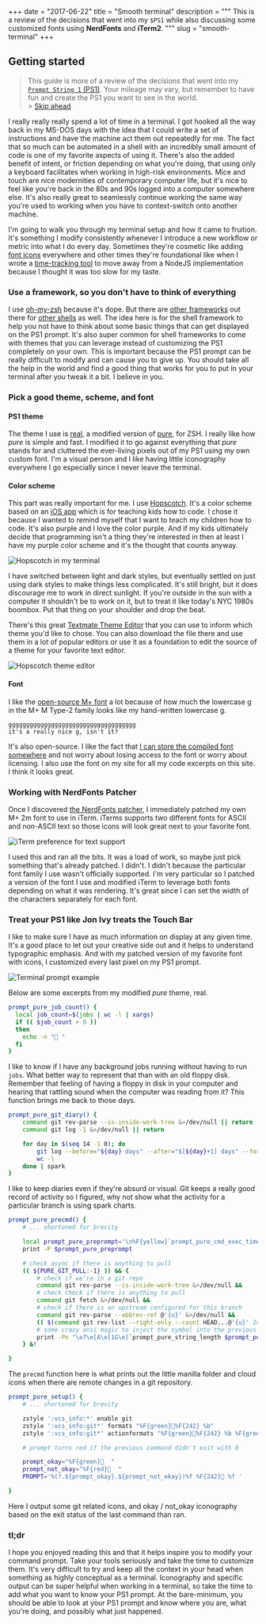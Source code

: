 +++
date = "2017-06-22"
title = "Smooth terminal"
description = """
This is a review of the decisions that went into my `$PS1` while also
discussing some customized fonts using **NerdFonts** and **iTerm2**.
"""
slug = "smooth-terminal"
+++

## Getting started

> This guide is more of a review of the decisions that went into my [`Prompt
String 1` (PS1)][ps1-faq]. Your mileage may vary, but remember to have fun and
> create the PS1 you want to see in the world.
> <br/> > [Skip ahead](#tldr)

[ps1-faq]: http://www.linuxnix.com/linuxunix-shell-ps1-prompt-explained-in-detail/

I really really really spend a lot of time in a terminal. I got hooked all the
way back in my MS-DOS days with the idea that I could write a set of
instructions and have the machine act them out repeatedly for me. The fact that
so much can be automated in a shell with an incredibly small amount of code is
one of my favorite aspects of using it. There's also the added benefit of
intent, or friction depending on what you're doing, that using only a keyboard
facilitates when working in high-risk environments. Mice and touch are nice
modernities of contemporary computer life, but it's nice to feel like you're
back in the 80s and 90s logged into a computer somewhere else. It's also really
great to seamlessly continue working the same way you're used to working when
you have to context-switch onto another machine.

I'm going to walk you through my terminal setup and how it came to fruition. It's
something I modify consistently whenever I introduce a new workflow or metric
into what I do every day. Sometimes they're cosmetic like adding [font
icons][rogeruiz/fonts] everywhere and other times they're foundational like when
I wrote a [time-tracking tool][rogeruiz/tick] to move away from a NodeJS
implementation because I thought it was too slow for my taste.

[rogeruiz/fonts]: https://github.com/rogeruiz/.files/tree/master/fonts
[rogeruiz/tick]: https://github.com/rogeruiz/tick

### Use a framework, so you don't have to think of everything

I use [oh-my-zsh][oh-my-zsh] because it's dope. But there are [other
frameworks][bash-it] out there for [other shells][oh-my-fish] as well. The idea
here is for the shell framework to help you not have to think about some basic
things that can get displayed on the PS1 prompt. It's also super common for
shell frameworks to come with themes that you can leverage instead of
customizing the PS1 completely on your own. This is important because the PS1
prompt can be really difficult to modify and can cause you to give up. You
should take all the help in the world and find a good thing that
works for you to put in your terminal after you tweak it a bit. I believe in you.

[oh-my-zsh]: https://github.com/robbyrussell/oh-my-zsh
[bash-it]: https://github.com/Bash-it/bash-it
[oh-my-fish]: https://github.com/oh-my-fish/oh-my-fish

### Pick a good theme, scheme, and font

#### PS1 theme

The theme I use is [real][real-theme], a modified version of [pure][pure-theme],
for ZSH. I really like how _pure_ is simple and fast. I modified it to go against
everything that _pure_ stands for and cluttered the ever-living pixels out of my
PS1 using my own custom font. I'm a visual person and I like having little
iconography everywhere I go especially since I never leave the terminal.

[real-theme]: https://github.com/rogeruiz/.files/blob/master/oh-my-zsh/custom/real.zsh-theme
[pure-theme]: https://github.com/sindresorhus/pure

#### Color scheme

This part was really important for me. I use [Hopscotch][hopscotch-theme]. It's
a color scheme based on an [iOS app][hopscotch-app] which is for teaching kids
how to code. I chose it because I wanted to remind myself that I want to teach
my children how to code. It's also purple and I love the color purple. And if
my kids ultimately decide that programming isn't a thing they're interested in
then at least I have my purple color scheme and it's the thought that counts
anyway.

![Hopscotch in my terminal](/writing/smooth-terminal/images/hopscotch-terminal.png)

[hopscotch-theme]: http://tmtheme-editor.herokuapp.com/#!/editor/theme/Hopscotch
[hopscotch-app]: https://www.gethopscotch.com

I have switched between light and dark styles, but eventually settled on just
using dark styles to make things less complicated. It's still bright, but it
does discourage me to work in direct sunlight. If you're outside in the sun with
a computer it shouldn't be to work on it, but to treat it like today's NYC 1980s
boombox. Put that thing on your shoulder and drop the beat.

There's this great [Textmate Theme Editor][tmtheme-editor] that you can use to
inform which theme you'd like to chose. You can also download the file there and
use them in a lot of popular editors or use it as a foundation to edit the
source of a theme for your favorite text editor.

![Hopscotch theme editor](/writing/smooth-terminal/images/hopscotch-preview.png)

[tmtheme-editor]: http://tmtheme-editor.herokuapp.com

#### Font

I like the [open-source M+ font][m_plus] a lot because of how much the lowercase
g in the M+ M Type-2 family looks like my hand-written lowercase g.

``` {title="A \"g\" character" verbatim = false}
gggggggggggggggggggggggggggggggggggg
it's a really nice g, isn't it?
```

It's also open-source. I like the fact that [I can store the compiled font
somewhere][rogeruiz/fonts] and not worry about losing access to the font or
worry about licensing. I also use the font on my site for all my code excerpts
on this site. I think it looks great.

[m_plus]: http://mplus-fonts.osdn.jp/about-en.html#multiweight

### Working with NerdFonts Patcher

Once I discovered [the NerdFonts patcher][nerdfonts], I immediately patched my
own M+ 2m font to use in iTerm. iTerms supports two different fonts for ASCII
and non-ASCII text so those icons will look great next to your favorite font.

![iTerm preference for text support](/writing/smooth-terminal/images/iterm-preferences.png)

I used this and ran all the bits. It was a load of work, so maybe just pick
something that's already patched. I didn't. I didn't because the particular font
family I use wasn't officially supported. I'm very particular so I patched a
version of the font I use and modified iTerm to leverage both fonts depending on
what it was rendering. It's great since I can set the width of the characters
separately for each font.

[nerdfonts]: https://github.com/ryanoasis/nerd-fonts

### Treat your PS1 like Jon Ivy treats the Touch Bar

I like to make sure I have as much information on display at any given time.
It's a good place to let out your creative side out and it helps to understand
typographic emphasis. And with my patched version of my favorite font with
icons, I customized every last pixel on my PS1 prompt.

![Terminal prompt example](/writing/smooth-terminal/images/terminal-prompt.png)

Below are some excerpts from my modified _pure_ theme, real.

```sh {title = "oh-my-zsh/custom/real.zsh-theme"}
prompt_pure_job_count() {
  local job_count=$(jobs | wc -l | xargs)
  if (( $job_count > 0 ))
  then
    echo -n " "
  fi
}
```

I like to know if I have any background jobs running without having to run
`jobs`. What better way to represent that than with an old floppy disk. Remember
that feeling of having a floppy in disk in your computer and hearing that
rattling sound when the computer was reading from it? This function brings me
back to those days.

```sh {title = "oh-my-zsh/custom/real.zsh-theme"}
prompt_pure_git_diary() {
    command git rev-parse --is-inside-work-tree &>/dev/null || return
    command git log -1 &>/dev/null || return

    for day in $(seq 14 -1 0); do
        git log --before="${day} days" --after="$[${day}+1] days" --format=oneline |
        wc -l
    done | spark
}
```

I like to keep diaries even if they're absurd or visual. Git keeps a really good
record of activity so I figured, why not show what the activity for a particular
branch is using spark charts.

```sh {title = "oh-my-zsh/custom/real.zsh-theme"}
prompt_pure_precmd() {
    # ... shortened for brevity

    local prompt_pure_preprompt='\n%F{yellow}`prompt_pure_cmd_exec_time`%f%F{cyan}  %F{magenta}`prompt_pure_job_count`%F{242}%~ $vcs_info_msg_0_ %F{242}`prompt_pure_git_diary`%f %F{yellow}`prompt_pure_git_dirty`%f $prompt_pure_username %f'
    print -P $prompt_pure_preprompt

    # check async if there is anything to pull
    (( ${PURE_GIT_PULL:-1} )) && {
        # check if we're in a git repo
        command git rev-parse --is-inside-work-tree &>/dev/null &&
        # check check if there is anything to pull
        command git fetch &>/dev/null &&
        # check if there is an upstream configured for this branch
        command git rev-parse --abbrev-ref @'{u}' &>/dev/null &&
        (( $(command git rev-list --right-only --count HEAD...@'{u}' 2>/dev/null) > 0 )) &&
        # some crazy ansi magic to inject the symbol into the previous line
        print -Pn "\e7\e[A\e[1G\e[`prompt_pure_string_length $prompt_pure_preprompt`C%F{cyan}%f\e8"
    } &!

}
```

The `precmd` function here is what prints out the little manilla folder and
cloud icons when there are remote changes in a git repository.

```sh {title = "oh-my-zsh/custom/real.zsh-theme"}
prompt_pure_setup() {
    # ... shortened for brevity

    zstyle ':vcs_info:*' enable git
    zstyle ':vcs_info:git*' formats "%F{green}%F{242} %b"
    zstyle ':vcs_info:git*' actionformats "%F{green}%F{242} %b %F{green} %F{242} %a"

    # prompt turns red if the previous command didn't exit with 0

    prompt_okay="%F{green}  "
    prompt_not_okay="%F{red}  "
    PROMPT='%(?.${prompt_okay}.${prompt_not_okay})%f %F{242} %f '

}
```

Here I output some git related icons, and okay / not_okay iconography based on
the exit status of the last command than ran.

### tl;dr

I hope you enjoyed reading this and that it helps inspire you to modify your
command prompt. Take your tools seriously and take the time to customize them.
It's very difficult to try and keep all the context in your head when something
as highly conceptual as a terminal. Iconography and specific output can be super
helpful when working in a terminal, so take the time to add what you want to
know your PS1 prompt. At the bare-minimum, you should be able to look at your
PS1 prompt and know where you are, what you're doing, and possibly what just happened.
